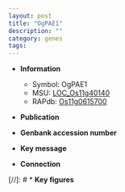 ```yaml
---
layout: post
title: "OgPAE1"
description: ""
category: genes
tags: 
---
```


* **Information**  
    + Symbol: OgPAE1  
    + MSU: [LOC_Os11g40140](http://rice.uga.edu/cgi-bin/ORF_infopage.cgi?orf=LOC_Os11g40140)  
    + RAPdb: [Os11g0615700](http://rapdb.dna.affrc.go.jp/viewer/gbrowse_details/irgsp1?name=Os11g0615700)  

* **Publication**  

* **Genbank accession number**  

* **Key message**  

* **Connection**  

[//]: # * **Key figures**  


